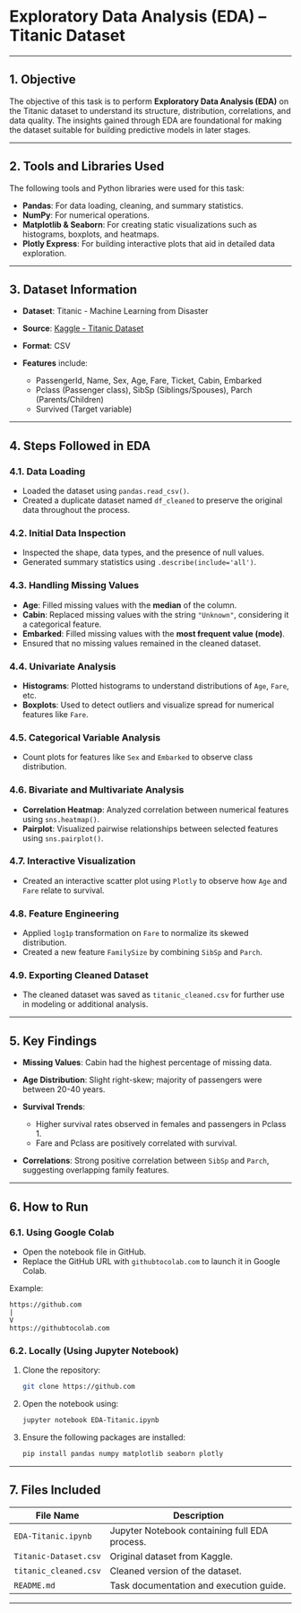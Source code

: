 # Exploratory Data Analysis (EDA) – Titanic Dataset



---

## 1. Objective

The objective of this task is to perform **Exploratory Data Analysis (EDA)** on the Titanic dataset to understand its structure, distribution, correlations, and data quality. The insights gained through EDA are foundational for making the dataset suitable for building predictive models in later stages.

---

## 2. Tools and Libraries Used

The following tools and Python libraries were used for this task:

* **Pandas**: For data loading, cleaning, and summary statistics.
* **NumPy**: For numerical operations.
* **Matplotlib & Seaborn**: For creating static visualizations such as histograms, boxplots, and heatmaps.
* **Plotly Express**: For building interactive plots that aid in detailed data exploration.

---

## 3. Dataset Information

* **Dataset**: Titanic - Machine Learning from Disaster
* **Source**: [Kaggle - Titanic Dataset](https://www.kaggle.com/datasets/yasserh/titanic-dataset)
* **Format**: CSV
* **Features** include:

  * PassengerId, Name, Sex, Age, Fare, Ticket, Cabin, Embarked
  * Pclass (Passenger class), SibSp (Siblings/Spouses), Parch (Parents/Children)
  * Survived (Target variable)

---

## 4. Steps Followed in EDA

### 4.1. Data Loading

* Loaded the dataset using `pandas.read_csv()`.
* Created a duplicate dataset named `df_cleaned` to preserve the original data throughout the process.

### 4.2. Initial Data Inspection

* Inspected the shape, data types, and the presence of null values.
* Generated summary statistics using `.describe(include='all')`.

### 4.3. Handling Missing Values

* **Age**: Filled missing values with the **median** of the column.
* **Cabin**: Replaced missing values with the string `"Unknown"`, considering it a categorical feature.
* **Embarked**: Filled missing values with the **most frequent value (mode)**.
* Ensured that no missing values remained in the cleaned dataset.

### 4.4. Univariate Analysis

* **Histograms**: Plotted histograms to understand distributions of `Age`, `Fare`, etc.
* **Boxplots**: Used to detect outliers and visualize spread for numerical features like `Fare`.

### 4.5. Categorical Variable Analysis

* Count plots for features like `Sex` and `Embarked` to observe class distribution.

### 4.6. Bivariate and Multivariate Analysis

* **Correlation Heatmap**: Analyzed correlation between numerical features using `sns.heatmap()`.
* **Pairplot**: Visualized pairwise relationships between selected features using `sns.pairplot()`.

### 4.7. Interactive Visualization

* Created an interactive scatter plot using `Plotly` to observe how `Age` and `Fare` relate to survival.

### 4.8. Feature Engineering

* Applied `log1p` transformation on `Fare` to normalize its skewed distribution.
* Created a new feature `FamilySize` by combining `SibSp` and `Parch`.

### 4.9. Exporting Cleaned Dataset

* The cleaned dataset was saved as `titanic_cleaned.csv` for further use in modeling or additional analysis.

---

## 5. Key Findings

* **Missing Values**: Cabin had the highest percentage of missing data.
* **Age Distribution**: Slight right-skew; majority of passengers were between 20-40 years.
* **Survival Trends**:

  * Higher survival rates observed in females and passengers in Pclass 1.
  * Fare and Pclass are positively correlated with survival.
* **Correlations**: Strong positive correlation between `SibSp` and `Parch`, suggesting overlapping family features.

---

## 6. How to Run

### 6.1. Using Google Colab

* Open the notebook file in GitHub.
* Replace the GitHub URL with `githubtocolab.com` to launch it in Google Colab.

Example:

```text
https://github.com 
|
V 
https://githubtocolab.com
```

### 6.2. Locally (Using Jupyter Notebook)

1. Clone the repository:

   ```bash
   git clone https://github.com
   ```

2. Open the notebook using:

   ```bash
   jupyter notebook EDA-Titanic.ipynb
   ```

3. Ensure the following packages are installed:

   ```bash
   pip install pandas numpy matplotlib seaborn plotly
   ```

---

## 7. Files Included

| File Name             | Description                                   |
| --------------------- | --------------------------------------------- |
| `EDA-Titanic.ipynb`   | Jupyter Notebook containing full EDA process. |
| `Titanic-Dataset.csv`         | Original dataset from Kaggle.                 |
| `titanic_cleaned.csv` | Cleaned version of the dataset.               |
| `README.md`           | Task documentation and execution guide.       |

---

